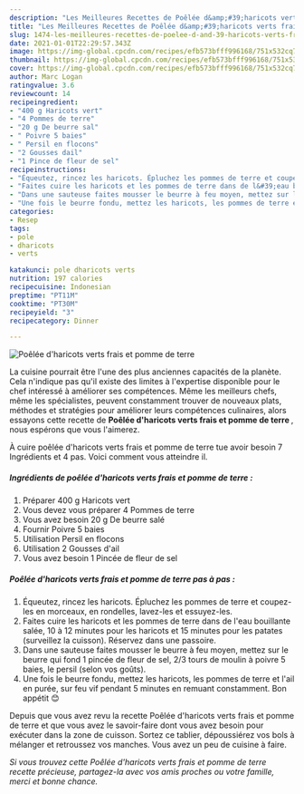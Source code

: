 ```yaml
---
description: "Les Meilleures Recettes de Poêlée d&amp;#39;haricots verts frais et pomme de terre"
title: "Les Meilleures Recettes de Poêlée d&amp;#39;haricots verts frais et pomme de terre"
slug: 1474-les-meilleures-recettes-de-poelee-d-and-39-haricots-verts-frais-et-pomme-de-terre
date: 2021-01-01T22:29:57.343Z
image: https://img-global.cpcdn.com/recipes/efb573bfff996168/751x532cq70/poelee-dharicots-verts-frais-et-pomme-de-terre-photo-principale-de-la-recette.jpg
thumbnail: https://img-global.cpcdn.com/recipes/efb573bfff996168/751x532cq70/poelee-dharicots-verts-frais-et-pomme-de-terre-photo-principale-de-la-recette.jpg
cover: https://img-global.cpcdn.com/recipes/efb573bfff996168/751x532cq70/poelee-dharicots-verts-frais-et-pomme-de-terre-photo-principale-de-la-recette.jpg
author: Marc Logan
ratingvalue: 3.6
reviewcount: 14
recipeingredient:
- "400 g Haricots vert"
- "4 Pommes de terre"
- "20 g De beurre sal"
- " Poivre 5 baies"
- " Persil en flocons"
- "2 Gousses dail"
- "1 Pince de fleur de sel"
recipeinstructions:
- "Équeutez, rincez les haricots. Épluchez les pommes de terre et coupez-les en morceaux, en rondelles, lavez-les et essuyez-les."
- "Faites cuire les haricots et les pommes de terre dans de l&#39;eau bouillante salée, 10 à 12 minutes pour les haricots et 15 minutes pour les patates (surveillez la cuisson). Réservez dans une passoire."
- "Dans une sauteuse faites mousser le beurre à feu moyen, mettez sur le beurre qui fond 1 pincée de fleur de sel, 2/3 tours de moulin à poivre 5 baies, le persil (selon vos goûts)."
- "Une fois le beurre fondu, mettez les haricots, les pommes de terre et l&#39;ail en purée, sur feu vif pendant 5 minutes en remuant constamment. Bon appétit 😊"
categories:
- Resep
tags:
- pole
- dharicots
- verts

katakunci: pole dharicots verts 
nutrition: 197 calories
recipecuisine: Indonesian
preptime: "PT11M"
cooktime: "PT30M"
recipeyield: "3"
recipecategory: Dinner

---
```



![Poêlée d&#39;haricots verts frais et pomme de terre](https://img-global.cpcdn.com/recipes/efb573bfff996168/751x532cq70/poelee-dharicots-verts-frais-et-pomme-de-terre-photo-principale-de-la-recette.jpg)

La cuisine pourrait être l'une des plus anciennes capacités de la planète. Cela n'indique pas qu'il existe des limites à l'expertise disponible pour le chef intéressé à améliorer ses compétences. Même les meilleurs chefs, même les spécialistes, peuvent constamment trouver de nouveaux plats, méthodes et stratégies pour améliorer leurs compétences culinaires, alors essayons cette recette de <strong> Poêlée d&#39;haricots verts frais et pomme de terre </strong>, nous espérons que vous l'aimerez.

<!--inarticleads1-->

À cuire poêlée d&#39;haricots verts frais et pomme de terre tue avoir besoin 7 Ingrédients et 4 pas. Voici comment vous atteindre il.

##### Ingrédients de poêlée d&#39;haricots verts frais et pomme de terre :

1. Préparer 400 g Haricots vert
1. Vous devez vous préparer 4 Pommes de terre
1. Vous avez besoin 20 g De beurre salé
1. Fournir  Poivre 5 baies
1. Utilisation  Persil en flocons
1. Utilisation 2 Gousses d&#39;ail
1. Vous avez besoin 1 Pincée de fleur de sel




<!--inarticleads2-->

##### Poêlée d&#39;haricots verts frais et pomme de terre pas à pas :

1. Équeutez, rincez les haricots. Épluchez les pommes de terre et coupez-les en morceaux, en rondelles, lavez-les et essuyez-les.
1. Faites cuire les haricots et les pommes de terre dans de l&#39;eau bouillante salée, 10 à 12 minutes pour les haricots et 15 minutes pour les patates (surveillez la cuisson). Réservez dans une passoire.
1. Dans une sauteuse faites mousser le beurre à feu moyen, mettez sur le beurre qui fond 1 pincée de fleur de sel, 2/3 tours de moulin à poivre 5 baies, le persil (selon vos goûts).
1. Une fois le beurre fondu, mettez les haricots, les pommes de terre et l&#39;ail en purée, sur feu vif pendant 5 minutes en remuant constamment. Bon appétit 😊




<!--inarticleads1-->

<p>
Depuis que vous avez revu la recette Poêlée d&#39;haricots verts frais et pomme de terre et que vous avez le savoir-faire dont vous avez besoin pour exécuter dans la zone de cuisson. Sortez ce tablier, dépoussiérez vos bols à mélanger et retroussez vos manches. Vous avez un peu de cuisine à faire.
</p>

<p>
<i>Si vous trouvez cette Poêlée d&#39;haricots verts frais et pomme de terre recette précieuse, partagez-la avec vos amis proches ou votre famille, merci et bonne chance.</i>
</p>
